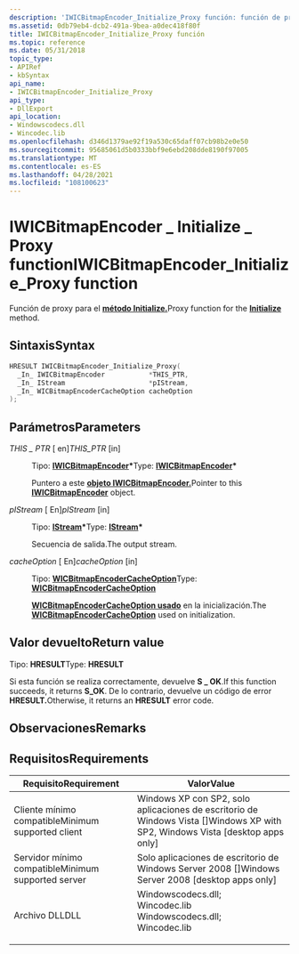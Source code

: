 ```yaml
---
description: 'IWICBitmapEncoder_Initialize_Proxy función: función de proxy para el método Initialize.'
ms.assetid: 0db79eb4-dcb2-491a-9bea-a0dec418f80f
title: IWICBitmapEncoder_Initialize_Proxy función
ms.topic: reference
ms.date: 05/31/2018
topic_type:
- APIRef
- kbSyntax
api_name:
- IWICBitmapEncoder_Initialize_Proxy
api_type:
- DllExport
api_location:
- Windowscodecs.dll
- Wincodec.lib
ms.openlocfilehash: d346d1379ae92f19a530c65daff07cb98b2e0e50
ms.sourcegitcommit: 95685061d5b0333bbf9e6ebd208dde8190f97005
ms.translationtype: MT
ms.contentlocale: es-ES
ms.lasthandoff: 04/28/2021
ms.locfileid: "108100623"
---
```

# <a name="iwicbitmapencoder_initialize_proxy-function"></a><span data-ttu-id="36a19-103">IWICBitmapEncoder \_ Initialize \_ Proxy function</span><span class="sxs-lookup"><span data-stu-id="36a19-103">IWICBitmapEncoder\_Initialize\_Proxy function</span></span>

<span data-ttu-id="36a19-104">Función de proxy para el [**método Initialize.**](/windows/desktop/api/Wincodec/nf-wincodec-iwicbitmapencoder-initialize)</span><span class="sxs-lookup"><span data-stu-id="36a19-104">Proxy function for the [**Initialize**](/windows/desktop/api/Wincodec/nf-wincodec-iwicbitmapencoder-initialize) method.</span></span>

## <a name="syntax"></a><span data-ttu-id="36a19-105">Sintaxis</span><span class="sxs-lookup"><span data-stu-id="36a19-105">Syntax</span></span>


```C++
HRESULT IWICBitmapEncoder_Initialize_Proxy(
  _In_ IWICBitmapEncoder           *THIS_PTR,
  _In_ IStream                     *pIStream,
  _In_ WICBitmapEncoderCacheOption cacheOption
);
```



## <a name="parameters"></a><span data-ttu-id="36a19-106">Parámetros</span><span class="sxs-lookup"><span data-stu-id="36a19-106">Parameters</span></span>

<dl> <dt>

<span data-ttu-id="36a19-107">*THIS \_ PTR* \[ en\]</span><span class="sxs-lookup"><span data-stu-id="36a19-107">*THIS\_PTR* \[in\]</span></span>
</dt> <dd>

<span data-ttu-id="36a19-108">Tipo: **[ **IWICBitmapEncoder**](/windows/desktop/api/wincodec/nn-wincodec-iwicbitmapencoder)\***</span><span class="sxs-lookup"><span data-stu-id="36a19-108">Type: **[**IWICBitmapEncoder**](/windows/desktop/api/wincodec/nn-wincodec-iwicbitmapencoder)\***</span></span>

<span data-ttu-id="36a19-109">Puntero a este [**objeto IWICBitmapEncoder.**](/windows/desktop/api/wincodec/nn-wincodec-iwicbitmapencoder)</span><span class="sxs-lookup"><span data-stu-id="36a19-109">Pointer to this [**IWICBitmapEncoder**](/windows/desktop/api/wincodec/nn-wincodec-iwicbitmapencoder) object.</span></span>

</dd> <dt>

<span data-ttu-id="36a19-110">*pIStream* \[ En\]</span><span class="sxs-lookup"><span data-stu-id="36a19-110">*pIStream* \[in\]</span></span>
</dt> <dd>

<span data-ttu-id="36a19-111">Tipo: **[IStream](/windows/desktop/api/objidl/nn-objidl-istream)\***</span><span class="sxs-lookup"><span data-stu-id="36a19-111">Type: **[IStream](/windows/desktop/api/objidl/nn-objidl-istream)\***</span></span>

<span data-ttu-id="36a19-112">Secuencia de salida.</span><span class="sxs-lookup"><span data-stu-id="36a19-112">The output stream.</span></span>

</dd> <dt>

<span data-ttu-id="36a19-113">*cacheOption* \[ En\]</span><span class="sxs-lookup"><span data-stu-id="36a19-113">*cacheOption* \[in\]</span></span>
</dt> <dd>

<span data-ttu-id="36a19-114">Tipo: **[ **WICBitmapEncoderCacheOption**](/windows/desktop/api/Wincodec/ne-wincodec-wicbitmapencodercacheoption)**</span><span class="sxs-lookup"><span data-stu-id="36a19-114">Type: **[**WICBitmapEncoderCacheOption**](/windows/desktop/api/Wincodec/ne-wincodec-wicbitmapencodercacheoption)**</span></span>

<span data-ttu-id="36a19-115">[**WICBitmapEncoderCacheOption usado**](/windows/desktop/api/Wincodec/ne-wincodec-wicbitmapencodercacheoption) en la inicialización.</span><span class="sxs-lookup"><span data-stu-id="36a19-115">The [**WICBitmapEncoderCacheOption**](/windows/desktop/api/Wincodec/ne-wincodec-wicbitmapencodercacheoption) used on initialization.</span></span>

</dd> </dl>

## <a name="return-value"></a><span data-ttu-id="36a19-116">Valor devuelto</span><span class="sxs-lookup"><span data-stu-id="36a19-116">Return value</span></span>

<span data-ttu-id="36a19-117">Tipo: **HRESULT**</span><span class="sxs-lookup"><span data-stu-id="36a19-117">Type: **HRESULT**</span></span>

<span data-ttu-id="36a19-118">Si esta función se realiza correctamente, devuelve **S \_ OK**.</span><span class="sxs-lookup"><span data-stu-id="36a19-118">If this function succeeds, it returns **S\_OK**.</span></span> <span data-ttu-id="36a19-119">De lo contrario, devuelve un código de error **HRESULT.**</span><span class="sxs-lookup"><span data-stu-id="36a19-119">Otherwise, it returns an **HRESULT** error code.</span></span>

## <a name="remarks"></a><span data-ttu-id="36a19-120">Observaciones</span><span class="sxs-lookup"><span data-stu-id="36a19-120">Remarks</span></span>

## <a name="requirements"></a><span data-ttu-id="36a19-121">Requisitos</span><span class="sxs-lookup"><span data-stu-id="36a19-121">Requirements</span></span>



| <span data-ttu-id="36a19-122">Requisito</span><span class="sxs-lookup"><span data-stu-id="36a19-122">Requirement</span></span> | <span data-ttu-id="36a19-123">Valor</span><span class="sxs-lookup"><span data-stu-id="36a19-123">Value</span></span> |
|-------------------------------------|------------------------------------------------------------------------------------------------------------------------------------------------------------------|
| <span data-ttu-id="36a19-124">Cliente mínimo compatible</span><span class="sxs-lookup"><span data-stu-id="36a19-124">Minimum supported client</span></span><br/> | <span data-ttu-id="36a19-125">Windows XP con SP2, solo aplicaciones de escritorio de Windows Vista \[\]</span><span class="sxs-lookup"><span data-stu-id="36a19-125">Windows XP with SP2, Windows Vista \[desktop apps only\]</span></span><br/>                                                                                              |
| <span data-ttu-id="36a19-126">Servidor mínimo compatible</span><span class="sxs-lookup"><span data-stu-id="36a19-126">Minimum supported server</span></span><br/> | <span data-ttu-id="36a19-127">Solo aplicaciones de escritorio de Windows Server 2008 \[\]</span><span class="sxs-lookup"><span data-stu-id="36a19-127">Windows Server 2008 \[desktop apps only\]</span></span><br/>                                                                                                             |
| <span data-ttu-id="36a19-128">Archivo DLL</span><span class="sxs-lookup"><span data-stu-id="36a19-128">DLL</span></span><br/>                      | <dl> <span data-ttu-id="36a19-129"><dt>Windowscodecs.dll; </dt> <dt>Wincodec.lib</dt></span><span class="sxs-lookup"><span data-stu-id="36a19-129"><dt>Windowscodecs.dll; </dt> <dt>Wincodec.lib</dt></span></span> </dl> |



 

